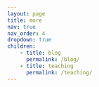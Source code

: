 ```yaml
---
layout: page
title: more
nav: true
nav_order: 4
dropdown: true
children:
    - title: blog  
      permalink: /blog/ 
    - title: teaching
      permalink: /teaching/
---
```

